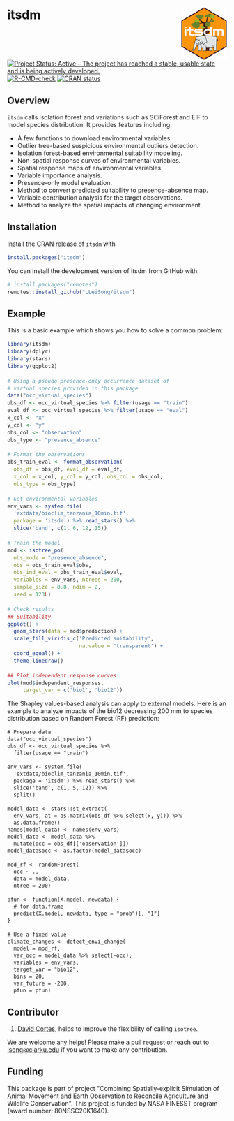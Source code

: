 # itsdm <img src='man/figures/hexagon_sticker.png' align="right" height="120"/>

<!-- badges: start -->
[![Project Status: Active – The project has reached a stable, usable state and is being actively developed.](https://www.repostatus.org/badges/latest/active.svg)](https://www.repostatus.org/#active)
[![R-CMD-check](https://github.com/LLeiSong/itsdm/workflows/R-CMD-check/badge.svg)](https://github.com/LLeiSong/itsdm/actions)
[![CRAN status](https://www.r-pkg.org/badges/version/itsdm)](https://CRAN.R-project.org/package=itsdm)
<!-- badges: end -->

## Overview

`itsdm` calls isolation forest and variations such as SCiForest and EIF to model species distribution. It provides features including:

- A few functions to download environmental variables.
- Outlier tree-based suspicious environmental outliers detection.
- Isolation forest-based environmental suitability modeling.
- Non-spatial response curves of environmental variables.
- Spatial response maps of environmental variables.
- Variable importance analysis.
- Presence-only model evaluation.
- Method to convert predicted suitability to presence-absence map.
- Variable contribution analysis for the target observations.
- Method to analyze the spatial impacts of changing environment.

## Installation

Install the CRAN release of `itsdm` with

```r
install.packages("itsdm")
```

You can install the development version of itsdm from GitHub with:

``` r
# install.packages("remotes")
remotes::install_github("LLeiSong/itsdm")
```

## Example

This is a basic example which shows you how to solve a common problem:

``` r
library(itsdm)
library(dplyr)
library(stars)
library(ggplot2)

# Using a pseudo presence-only occurrence dataset of
# virtual species provided in this package
data("occ_virtual_species")
obs_df <- occ_virtual_species %>% filter(usage == "train")
eval_df <- occ_virtual_species %>% filter(usage == "eval")
x_col <- "x"
y_col <- "y"
obs_col <- "observation"
obs_type <- "presence_absence"

# Format the observations
obs_train_eval <- format_observation(
  obs_df = obs_df, eval_df = eval_df,
  x_col = x_col, y_col = y_col, obs_col = obs_col,
  obs_type = obs_type)

# Get environmental variables
env_vars <- system.file(
  'extdata/bioclim_tanzania_10min.tif',
  package = 'itsdm') %>% read_stars() %>%
  slice('band', c(1, 6, 12, 15))

# Train the model
mod <- isotree_po(
  obs_mode = "presence_absence",
  obs = obs_train_eval$obs,
  obs_ind_eval = obs_train_eval$eval,
  variables = env_vars, ntrees = 200,
  sample_size = 0.8, ndim = 2,
  seed = 123L)

# Check results
## Suitability
ggplot() +
  geom_stars(data = mod$prediction) +
  scale_fill_viridis_c('Predicted suitability',
                       na.value = 'transparent') +
  coord_equal() +
  theme_linedraw()

## Plot independent response curves
plot(mod$independent_responses, 
     target_var = c('bio1', 'bio12'))
```

The Shapley values-based analysis can apply to external models. Here is an example to analyze impacts of the bio12 decreasing 200 mm to species distribution based on Random Forest (RF) prediction:

```
# Prepare data
data("occ_virtual_species")
obs_df <- occ_virtual_species %>% 
  filter(usage == "train")

env_vars <- system.file(
  'extdata/bioclim_tanzania_10min.tif',
  package = 'itsdm') %>% read_stars() %>%
  slice('band', c(1, 5, 12)) %>% 
  split()

model_data <- stars::st_extract(
  env_vars, at = as.matrix(obs_df %>% select(x, y))) %>% 
  as.data.frame()
names(model_data) <- names(env_vars)
model_data <- model_data %>% 
  mutate(occ = obs_df[['observation']])
model_data$occ <- as.factor(model_data$occ)

mod_rf <- randomForest(
  occ ~ .,
  data = model_data,
  ntree = 200)

pfun <- function(X.model, newdata) {
  # for data.frame
  predict(X.model, newdata, type = "prob")[, "1"]
}

# Use a fixed value
climate_changes <- detect_envi_change(
  model = mod_rf,
  var_occ = model_data %>% select(-occ),
  variables = env_vars,
  target_var = "bio12",
  bins = 20,
  var_future = -200,
  pfun = pfun)
```

## Contributor

1. [David Cortes](https://github.com/david-cortes), helps to improve the flexibility of calling `isotree`.

We are welcome any helps! Please make a pull request or reach out to lsong@clarku.edu if you want to make any contribution.

## Funding
This package is part of project "Combining Spatially-explicit Simulation of Animal Movement and Earth Observation to Reconcile Agriculture and Wildlife Conservation". This project is funded by NASA FINESST program (award number: 80NSSC20K1640).
